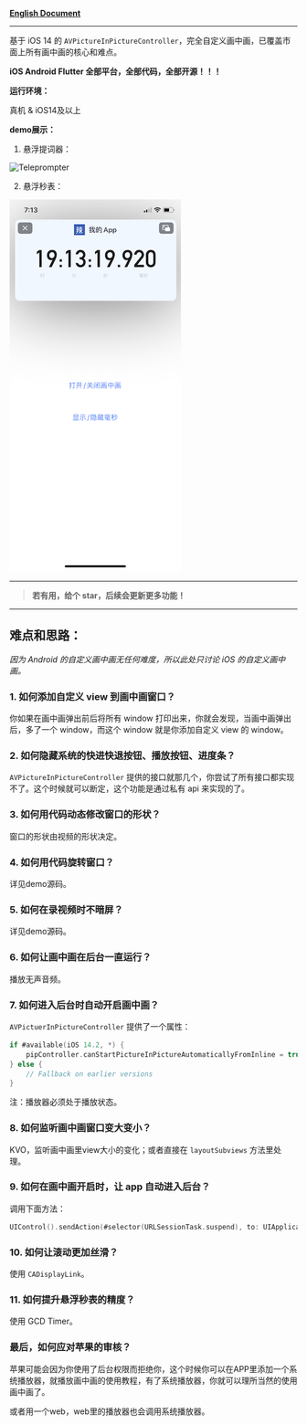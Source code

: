 **[English Document](README_EN.md)**

---

基于 iOS 14 的 `AVPictureInPictureController`，完全自定义画中画，已覆盖市面上所有画中画的核心和难点。

**iOS Android Flutter 全部平台，全部代码，全部开源！！！**


**运行环境：**

真机 & iOS14及以上

**demo展示：**


1. 悬浮提词器：

![Teleprompter](悬浮提词器.GIF)


2. 悬浮秒表：

![FloatTimer](悬浮秒表.PNG)

---


> **若有用，给个 star，后续会更新更多功能！**


---


## 难点和思路：

*因为 Android 的自定义画中画无任何难度，所以此处只讨论 iOS 的自定义画中画。*

### 1. 如何添加自定义 view 到画中画窗口？

你如果在画中画弹出前后将所有 window 打印出来，你就会发现，当画中画弹出后，多了一个 window，而这个 window 就是你添加自定义 view 的 window。

### 2. 如何隐藏系统的快进快退按钮、播放按钮、进度条？

`AVPictureInPictureController` 提供的接口就那几个，你尝试了所有接口都实现不了。这个时候就可以断定，这个功能是通过私有 api 来实现的了。

### 3. 如何用代码动态修改窗口的形状？

窗口的形状由视频的形状决定。

### 4. 如何用代码旋转窗口？

详见demo源码。


### 5. 如何在录视频时不暗屏？

详见demo源码。


### 6. 如何让画中画在后台一直运行？

播放无声音频。


### 7. 如何进入后台时自动开启画中画？

`AVPictuerInPictureController` 提供了一个属性：


```swift
if #available(iOS 14.2, *) {
    pipController.canStartPictureInPictureAutomaticallyFromInline = true
} else {
    // Fallback on earlier versions
}
```

注：播放器必须处于播放状态。


### 8. 如何监听画中画窗口变大变小？

KVO，监听画中画里view大小的变化；或者直接在 `layoutSubviews` 方法里处理。


### 9. 如何在画中画开启时，让 app 自动进入后台？

调用下面方法：

```swift
UIControl().sendAction(#selector(URLSessionTask.suspend), to: UIApplication.shared, for: nil)
```


### 10. 如何让滚动更加丝滑？

使用 `CADisplayLink`。


### 11. 如何提升悬浮秒表的精度？

使用 GCD Timer。


### 最后，如何应对苹果的审核？

苹果可能会因为你使用了后台权限而拒绝你，这个时候你可以在APP里添加一个系统播放器，就播放画中画的使用教程，有了系统播放器，你就可以理所当然的使用画中画了。

或者用一个web，web里的播放器也会调用系统播放器。

